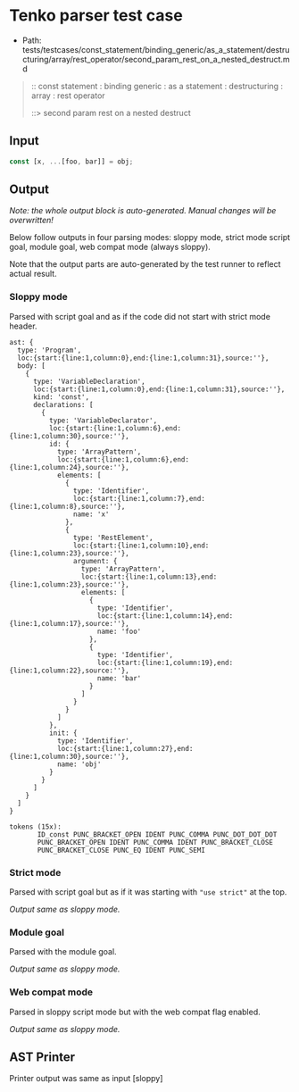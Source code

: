 # Tenko parser test case

- Path: tests/testcases/const_statement/binding_generic/as_a_statement/destructuring/array/rest_operator/second_param_rest_on_a_nested_destruct.md

> :: const statement : binding generic : as a statement : destructuring : array : rest operator
>
> ::> second param rest on a nested destruct

## Input

`````js
const [x, ...[foo, bar]] = obj;
`````

## Output

_Note: the whole output block is auto-generated. Manual changes will be overwritten!_

Below follow outputs in four parsing modes: sloppy mode, strict mode script goal, module goal, web compat mode (always sloppy).

Note that the output parts are auto-generated by the test runner to reflect actual result.

### Sloppy mode

Parsed with script goal and as if the code did not start with strict mode header.

`````
ast: {
  type: 'Program',
  loc:{start:{line:1,column:0},end:{line:1,column:31},source:''},
  body: [
    {
      type: 'VariableDeclaration',
      loc:{start:{line:1,column:0},end:{line:1,column:31},source:''},
      kind: 'const',
      declarations: [
        {
          type: 'VariableDeclarator',
          loc:{start:{line:1,column:6},end:{line:1,column:30},source:''},
          id: {
            type: 'ArrayPattern',
            loc:{start:{line:1,column:6},end:{line:1,column:24},source:''},
            elements: [
              {
                type: 'Identifier',
                loc:{start:{line:1,column:7},end:{line:1,column:8},source:''},
                name: 'x'
              },
              {
                type: 'RestElement',
                loc:{start:{line:1,column:10},end:{line:1,column:23},source:''},
                argument: {
                  type: 'ArrayPattern',
                  loc:{start:{line:1,column:13},end:{line:1,column:23},source:''},
                  elements: [
                    {
                      type: 'Identifier',
                      loc:{start:{line:1,column:14},end:{line:1,column:17},source:''},
                      name: 'foo'
                    },
                    {
                      type: 'Identifier',
                      loc:{start:{line:1,column:19},end:{line:1,column:22},source:''},
                      name: 'bar'
                    }
                  ]
                }
              }
            ]
          },
          init: {
            type: 'Identifier',
            loc:{start:{line:1,column:27},end:{line:1,column:30},source:''},
            name: 'obj'
          }
        }
      ]
    }
  ]
}

tokens (15x):
       ID_const PUNC_BRACKET_OPEN IDENT PUNC_COMMA PUNC_DOT_DOT_DOT
       PUNC_BRACKET_OPEN IDENT PUNC_COMMA IDENT PUNC_BRACKET_CLOSE
       PUNC_BRACKET_CLOSE PUNC_EQ IDENT PUNC_SEMI
`````

### Strict mode

Parsed with script goal but as if it was starting with `"use strict"` at the top.

_Output same as sloppy mode._

### Module goal

Parsed with the module goal.

_Output same as sloppy mode._

### Web compat mode

Parsed in sloppy script mode but with the web compat flag enabled.

_Output same as sloppy mode._

## AST Printer

Printer output was same as input [sloppy]
